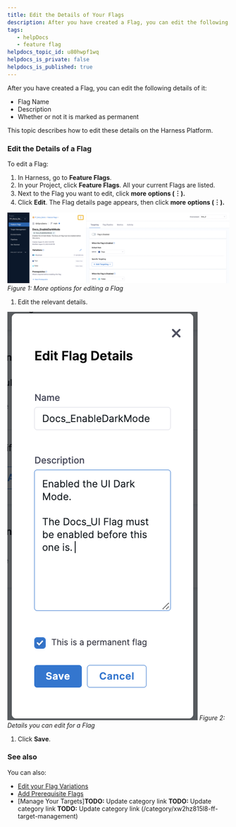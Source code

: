 ```yaml
---
title: Edit the Details of Your Flags
description: After you have created a Flag, you can edit the following details of it&#58; Flag Name. Description. Whether or not it is marked as permanent. This topic describes how to edit these details on the Harnes…
tags: 
   - helpDocs
   - feature flag
helpdocs_topic_id: u80hwpf1wq
helpdocs_is_private: false
helpdocs_is_published: true
---
```


After you have created a Flag, you can edit the following details of it:


* Flag Name
* Description
* Whether or not it is marked as permanent


This topic describes how to edit these details on the Harness Platform.


### Edit the Details of a Flag


To edit a Flag:


1. In Harness, go to **Feature Flags**.
2. In your Project, click **Feature Flags**. All your current Flags are listed.
3. Next to the Flag you want to edit, click **more** **options (****︙****).**
4. Click **Edit**. The Flag details page appears, then click **more** **options (****︙****).**


![A screenshot of the Flag details page, with the more options icon highlighted.](./static/edit-and-delete-a-feature-flag-06.png)
*Figure 1: More options for editing a Flag*


1. Edit the relevant details.


![The Edit Flags Details page.](./static/edit-and-delete-a-feature-flag-07.png)
*Figure 2: Details you can edit for a Flag*


1. Click **Save**.


### See also


You can also:


* [Edit your Flag Variations](manage-variations.md)
* [Add Prerequisite Flags](../ff-adding-prereqs/add-prerequisites-to-feature-flag.md)
* [Manage Your Targets]**TODO:** Update category link **TODO:** Update category link **TODO:** Update category link (/category/xw2hz815l8-ff-target-management)


